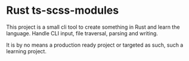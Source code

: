 # Rust ts-scss-modules

This project is a small cli tool to create something in Rust
and learn the language. Handle CLI input, file traversal, parsing
and writing.

It is by no means a production ready project or targeted as such, 
such a learning project.
